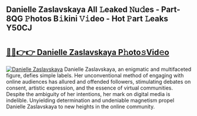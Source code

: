 ## Danielle Zaslavskaya All 𝙻eaked 𝙽u𝚍es - Part-8QG 𝙿hotos B𝚒kini 𝚅𝚒deo - Hot 𝙿art 𝙻eaks Y50CJ

# <h2><a href="http://ld0iaw.urlbe.top/?page=Danielle+Zaslavskaya">🔗🔗👉👉 Danielle Zaslavskaya P𝚑oto𝚜Vid𝚎o</a></h2>

[![Danielle Zaslavskaya](https://i.imgur.com/eBuTRDB.gif)](http://ld0iaw.urlbe.top/?page=Danielle+Zaslavskaya)
Danielle Zaslavskaya, an enigmatic and multifaceted figure, defies simple labels. Her unconventional method of engaging with online audiences has allured and offended followers, stimulating debates on consent, artistic expression, and the essence of virtual communities. Despite the ambiguity of her intentions, her mark on digital media is indelible. Unyielding determination and undeniable magnetism propel Danielle Zaslavskaya to new heights in the online community.
